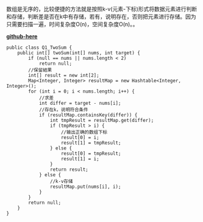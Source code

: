 数组是无序的，比较便捷的方法就是按照k-v(元素-下标)形式将数据元素进行判断和存储，判断差是否在k中有存储，若有，说明存在，否则把元素进行存储。因为只需要扫描一遍，时间复杂度O(n)，空间复杂度O(n)。。

**[github-here](https://github.com/wpbxin/leetcode-algorithm-questions/tree/master/src/com/leetcode/questions)**
```
public class Q1_TwoSum {
	public int[] twoSum(int[] nums, int target) {
		if (null == nums || nums.length < 2)
			return null;
		//保留結果
		int[] result = new int[2];
		Map<Integer, Integer> resultMap = new Hashtable<Integer, Integer>();
		for (int i = 0; i < nums.length; i++) {
			//求差
			int differ = target - nums[i];
			//存在k，说明符合条件
			if (resultMap.containsKey(differ)) {
				int tmpResult = resultMap.get(differ);
				if (tmpResult > i) {
					//输出正确的数组下标
					result[0] = i;
					result[1] = tmpResult;
				} else {
					result[0] = tmpResult;
					result[1] = i;
				}
				return result;
			} else {
				//k-v存储
				resultMap.put(nums[i], i);
			}
		}
		return null;
	}
}
```